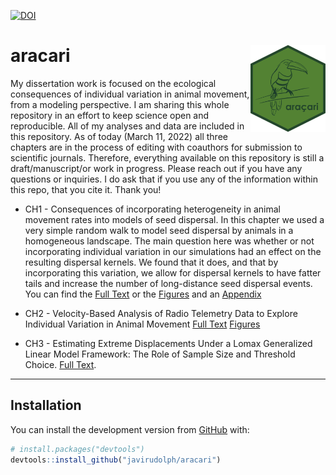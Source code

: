 [![DOI](https://zenodo.org/badge/292314570.svg)](https://zenodo.org/badge/latestdoi/292314570)
<!-- README.md is generated from README.Rmd. Please edit that file -->

# aracari <img src="images/aracari.png" align="right" height="139" />

<!-- badges: start -->

<!-- badges: end -->

My dissertation work is focused on the ecological consequences of individual variation in animal movement, from a modeling perspective. I am sharing this whole repository in an effort to keep science open and reproducible. All of my analyses and data are included in this repository. As of today (March 11, 2022) all three chapters are in the process of editing with coauthors for submission to scientific journals. Therefore, everything available on this repository is still a draft/manuscript/or work in progress. Please reach out if you have any questions or inquiries. I do ask that if you use any of the information within this repo, that you cite it. Thank you!

- CH1 - Consequences of incorporating heterogeneity in animal movement rates into models of seed dispersal. In this chapter we used a very simple random walk to model seed dispersal by animals in a homogeneous landscape. The main question here was whether or not incorporating individual variation in our simulations had an effect on the resulting dispersal kernels. We found that it does, and that by incorporating this variation, we allow for dispersal kernels to have fatter tails and increase the number of long-distance seed dispersal events. You can find the [Full Text](https://javirudolph.github.io/aracari/Ch1_movement_rates/FJRudolph_Ch1_0311.pdf) or the [Figures](https://javirudolph.github.io/aracari/Ch1_movement_rates/Ch1_Figures.html) and an [Appendix](https://javirudolph.github.io/aracari/Ch1_movement_rates/Ch1_Appendix_A.html)

- CH2 - Velocity-Based Analysis of Radio Telemetry Data to Explore Individual Variation in Animal Movement [Full Text](https://javirudolph.github.io/aracari/Ch2_distributions/FJRudolph_CH2_0311.pdf) [Figures](https://javirudolph.github.io/aracari/Ch2_distributions/Ch2_Figures.html)

- CH3 - Estimating Extreme Displacements Under a Lomax Generalized Linear Model Framework: The Role of Sample Size and Threshold Choice. [Full Text](https://javirudolph.github.io/aracari/Ch3_samplesize/FJ_Rudolph_CH3_0303.pdf).

-----

## Installation

You can install the development version from
[GitHub](https://github.com/) with:

``` r
# install.packages("devtools")
devtools::install_github("javirudolph/aracari")
```
